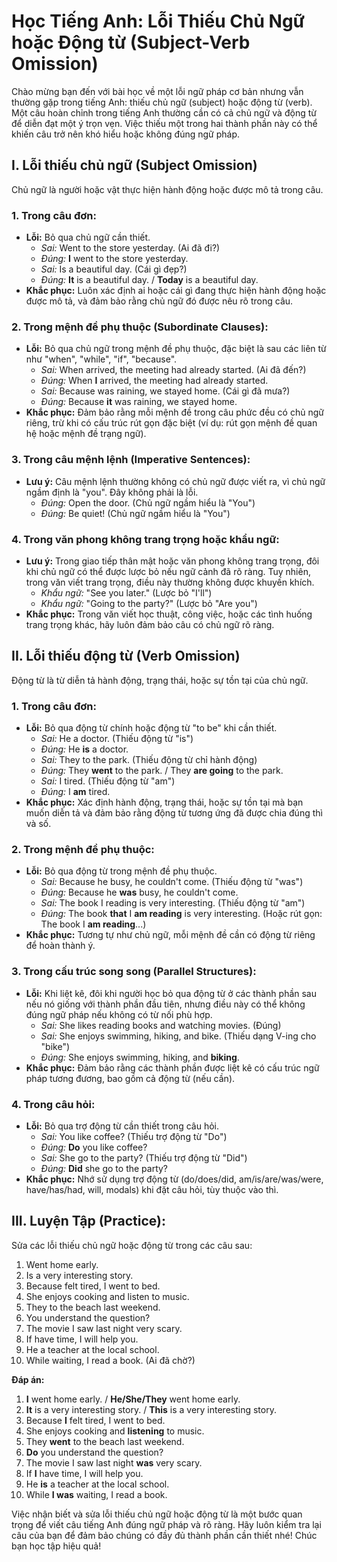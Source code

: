 # Học Tiếng Anh: Lỗi Thiếu Chủ Ngữ hoặc Động từ (Subject-Verb Omission)

Chào mừng bạn đến với bài học về một lỗi ngữ pháp cơ bản nhưng vẫn thường gặp trong tiếng Anh: thiếu chủ ngữ (subject) hoặc động từ (verb). Một câu hoàn chỉnh trong tiếng Anh thường cần có cả chủ ngữ và động từ để diễn đạt một ý trọn vẹn. Việc thiếu một trong hai thành phần này có thể khiến câu trở nên khó hiểu hoặc không đúng ngữ pháp.

## I. Lỗi thiếu chủ ngữ (Subject Omission)

Chủ ngữ là người hoặc vật thực hiện hành động hoặc được mô tả trong câu.

### 1. Trong câu đơn:

* **Lỗi:** Bỏ qua chủ ngữ cần thiết.
    * *Sai:* Went to the store yesterday. (Ai đã đi?)
    * *Đúng:* **I** went to the store yesterday.
    * *Sai:* Is a beautiful day. (Cái gì đẹp?)
    * *Đúng:* **It** is a beautiful day. / **Today** is a beautiful day.
* **Khắc phục:** Luôn xác định ai hoặc cái gì đang thực hiện hành động hoặc được mô tả, và đảm bảo rằng chủ ngữ đó được nêu rõ trong câu.

### 2. Trong mệnh đề phụ thuộc (Subordinate Clauses):

* **Lỗi:** Bỏ qua chủ ngữ trong mệnh đề phụ thuộc, đặc biệt là sau các liên từ như "when", "while", "if", "because".
    * *Sai:* When arrived, the meeting had already started. (Ai đã đến?)
    * *Đúng:* When **I** arrived, the meeting had already started.
    * *Sai:* Because was raining, we stayed home. (Cái gì đã mưa?)
    * *Đúng:* Because **it** was raining, we stayed home.
* **Khắc phục:** Đảm bảo rằng mỗi mệnh đề trong câu phức đều có chủ ngữ riêng, trừ khi có cấu trúc rút gọn đặc biệt (ví dụ: rút gọn mệnh đề quan hệ hoặc mệnh đề trạng ngữ).

### 3. Trong câu mệnh lệnh (Imperative Sentences):

* **Lưu ý:** Câu mệnh lệnh thường không có chủ ngữ được viết ra, vì chủ ngữ ngầm định là "you". Đây không phải là lỗi.
    * *Đúng:* Open the door. (Chủ ngữ ngầm hiểu là "You")
    * *Đúng:* Be quiet! (Chủ ngữ ngầm hiểu là "You")

### 4. Trong văn phong không trang trọng hoặc khẩu ngữ:

* **Lưu ý:** Trong giao tiếp thân mật hoặc văn phong không trang trọng, đôi khi chủ ngữ có thể được lược bỏ nếu ngữ cảnh đã rõ ràng. Tuy nhiên, trong văn viết trang trọng, điều này thường không được khuyến khích.
    * *Khẩu ngữ:* "See you later." (Lược bỏ "I'll")
    * *Khẩu ngữ:* "Going to the party?" (Lược bỏ "Are you")
* **Khắc phục:** Trong văn viết học thuật, công việc, hoặc các tình huống trang trọng khác, hãy luôn đảm bảo câu có chủ ngữ rõ ràng.

## II. Lỗi thiếu động từ (Verb Omission)

Động từ là từ diễn tả hành động, trạng thái, hoặc sự tồn tại của chủ ngữ.

### 1. Trong câu đơn:

* **Lỗi:** Bỏ qua động từ chính hoặc động từ "to be" khi cần thiết.
    * *Sai:* He a doctor. (Thiếu động từ "is")
    * *Đúng:* He **is** a doctor.
    * *Sai:* They to the park. (Thiếu động từ chỉ hành động)
    * *Đúng:* They **went** to the park. / They **are going** to the park.
    * *Sai:* I tired. (Thiếu động từ "am")
    * *Đúng:* I **am** tired.
* **Khắc phục:** Xác định hành động, trạng thái, hoặc sự tồn tại mà bạn muốn diễn tả và đảm bảo rằng động từ tương ứng đã được chia đúng thì và số.

### 2. Trong mệnh đề phụ thuộc:

* **Lỗi:** Bỏ qua động từ trong mệnh đề phụ thuộc.
    * *Sai:* Because he busy, he couldn't come. (Thiếu động từ "was")
    * *Đúng:* Because he **was** busy, he couldn't come.
    * *Sai:* The book I reading is very interesting. (Thiếu động từ "am")
    * *Đúng:* The book **that** I **am reading** is very interesting. (Hoặc rút gọn: The book I **am reading**...)
* **Khắc phục:** Tương tự như chủ ngữ, mỗi mệnh đề cần có động từ riêng để hoàn thành ý.

### 3. Trong cấu trúc song song (Parallel Structures):

* **Lỗi:** Khi liệt kê, đôi khi người học bỏ qua động từ ở các thành phần sau nếu nó giống với thành phần đầu tiên, nhưng điều này có thể không đúng ngữ pháp nếu không có từ nối phù hợp.
    * *Sai:* She likes reading books and watching movies. (Đúng)
    * *Sai:* She enjoys swimming, hiking, and bike. (Thiếu dạng V-ing cho "bike")
    * *Đúng:* She enjoys swimming, hiking, and **biking**.
* **Khắc phục:** Đảm bảo rằng các thành phần được liệt kê có cấu trúc ngữ pháp tương đương, bao gồm cả động từ (nếu cần).

### 4. Trong câu hỏi:

* **Lỗi:** Bỏ qua trợ động từ cần thiết trong câu hỏi.
    * *Sai:* You like coffee? (Thiếu trợ động từ "Do")
    * *Đúng:* **Do** you like coffee?
    * *Sai:* She go to the party? (Thiếu trợ động từ "Did")
    * *Đúng:* **Did** she go to the party?
* **Khắc phục:** Nhớ sử dụng trợ động từ (do/does/did, am/is/are/was/were, have/has/had, will, modals) khi đặt câu hỏi, tùy thuộc vào thì.

## III. Luyện Tập (Practice):

Sửa các lỗi thiếu chủ ngữ hoặc động từ trong các câu sau:

1.  Went home early.
2.  Is a very interesting story.
3.  Because felt tired, I went to bed.
4.  She enjoys cooking and listen to music.
5.  They to the beach last weekend.
6.  You understand the question?
7.  The movie I saw last night very scary.
8.  If have time, I will help you.
9.  He a teacher at the local school.
10. While waiting, I read a book. (Ai đã chờ?)

**Đáp án:**

1.  **I** went home early. / **He/She/They** went home early.
2.  **It** is a very interesting story. / **This** is a very interesting story.
3.  Because **I** felt tired, I went to bed.
4.  She enjoys cooking and **listening** to music.
5.  They **went** to the beach last weekend.
6.  **Do** you understand the question?
7.  The movie I saw last night **was** very scary.
8.  If **I** have time, I will help you.
9.  He **is** a teacher at the local school.
10. While **I was** waiting, I read a book.

Việc nhận biết và sửa lỗi thiếu chủ ngữ hoặc động từ là một bước quan trọng để viết câu tiếng Anh đúng ngữ pháp và rõ ràng. Hãy luôn kiểm tra lại câu của bạn để đảm bảo chúng có đầy đủ thành phần cần thiết nhé! Chúc bạn học tập hiệu quả!